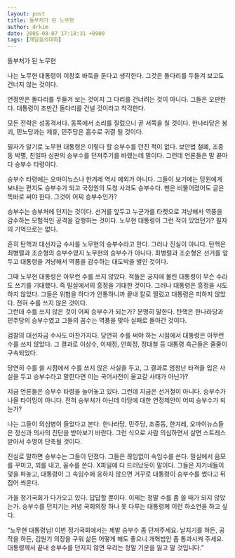 ```yaml
---
layout: post
title: 돌부처가 된 노무현
author: drkim
date: 2005-08-07 17:18:31 +0900
tags: [깨달음의대화]
---
```

돌부처가 된 노무현 

나는 노무현 대통령이 이창호 바둑을 둔다고 생각한다. 그것은 돌다리를 두들겨 보고도 건너지 않는 것이다. 

연정안은 돌다리를 두들겨 보는 것이지 그 다리를 건너려는 것이 아니다. 그들은 오판한다. 대통령이 조만간 돌다리를 건널 것이라고 착각한다. 

모든 전략은 성동격서다. 동쪽에서 소리를 질렀으니 곧 서쪽을 칠 것이다. 한나라당은 붕괴, 민노당과는 제휴, 민주당은 흡수로 귀결 될 것이다. 





필자가 알기로 노무현 대통령은 이렇다 할 승부수를 던진 적이 없다. 보안법 철폐, 조중동 박멸, 친일파 심판의 승부수를 던져주기를 바랬는데 말이다. 그런데 언론들은 말 끝마다 승부수 타령이다.   
  
승부수 타령에는 오마이뉴스나 한겨레 역시 예외가 아니다. 그들이 보기에는 당원에게 보내는 편지도 승부수가 되고 국정원의 도청 사과도 승부수다. 펜은 비뚤어졌어도 글은 똑바로 써야 한다. 그것이 어찌 승부수인가?   
  
승부수는 승부처에 던지는 것이다. 선거를 앞두고 누군가를 타켓으로 겨냥해서 역풍을 감수하는 모험적인 공격을 감행하는 것이다. 노무현 대통령이 그런 적이 있었던가? 필자의 기억으로는 없다.   
  
흔히 탄핵과 대선자금 수사를 노무현의 승부수라고 한다. 그러나 진실이 아니다. 탄핵은 최병렬과 조순형의 승부수였지 노무현의 승부수가 아니다. 최병렬과 조순형은 선거를 앞두고 대통령을 겨냥해서 역풍을 감수하는 대도박을 벌인 것이다.   
  
그때 노무현 대통령은 아무런 수를 쓰지 않았다. 적들은 궁지에 몰린 대통령이 무슨 수라도 쓰기를 기대했다. 즉 밀실에서의 흥정을 기대한 것이다. 그러나 대통령은 흥정을 시도하지 않았다. 그들은 위협을 하다가 안통하니까 끝내 칼로 찔렀고 대통령은 피하지 않았다. 전혀 수를 쓰지 않은 것이다.   
그런데 수를 쓰지 않은 것이 어찌 승부수가 되는가? 분명히 말한다. 탄핵은 한나라당과 민주당의 승부수였고 그들의 꼼수는 역풍을 맞아 실패로 돌아간 것이다.   
  
검찰의 대선자금 수사도 마찬가지다. 당연히 수를 써야 하는 시점에서 대통령은 아무런 수를 쓰지 않았다. 그 결과로 이상수, 이재정, 안희정, 정대철 등 대통령 측근들은 줄줄이 구속되었다.   
  
당연히 수를 쓸 시점에서 수를 쓰지 않은 사실을 두고, 그 결과로 엄청난 타격을 입은 사실을 두고 승부수라고 말한다면 이는 국어사전이 울고갈 사태가 아닌가?   
  
지금 언론들은 승부수 타령을 늘어놓고 있다. 그런데 지금은 선거철이 아니다. 승부수가 나올 타이밍이 아니다. 전혀 승부처가 아닌데 야당에 대한 연정제안이 어찌 승부수가 되는가?   
  
나는 그들이 의심병이 들었다고 본다. 한나라당, 민주당, 조중동, 한겨레, 오마이뉴스들은 정신과 의사의 진단을 받아보기 바란다. 그런 식으로 사람 의심하면서 살면 스트레스 받아서 수명이 단축될 것이다.   
  
진실로 말하면 승부수는 그들이 던졌다. 그들은 끊임없이 속임수를 쓴다. 밀실에서 음모를 꾸미고, 꾀를 내고, 꼼수를 쓴다. X파일에 다 드러났듯이 말이다. 그들은 자기네들이 덫을 파놓고, 대통령이 그 속임수에 응하지 않으면 거꾸로 대통령이 승부수를 썼다고 뒤집어 씌운다.   
  
가을 정기국회가 다가오고 있다. 답답할 뿐이다. 이제는 정말 수를 좀 쓸 때가 되지 않았는가. 승부수를 던지기는 커녕 국회의장 하나 못 다루는 대통령께 이런 하소연을 하고 싶다.   
  
“노무현 대통령님! 이번 정기국회에서는 제발 승부수 좀 던져주세요. 날치기를 하든, 공작을 하든, 김원기 의장을 구워 삶든 어떻게 해도 좋으니 개혁법안 좀 통과시켜 주세요. 대통령께서 끝내 승부수를 던지지 않면 우리는 정말 기운을 잃고 말 것입니다.”